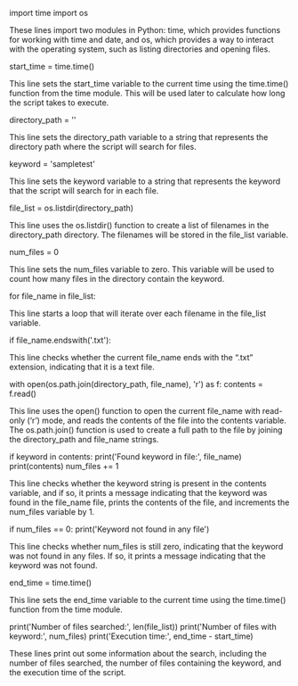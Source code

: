 import time import os

These lines import two modules in Python: time, which provides functions for working with time and date, and os, which provides a way to interact with the operating system, such as listing directories and opening files.

start_time = time.time()

This line sets the start_time variable to the current time using the time.time() function from the time module. This will be used later to calculate how long the script takes to execute.

directory_path = ''

This line sets the directory_path variable to a string that represents the directory path where the script will search for files.

keyword = 'sampletest'

This line sets the keyword variable to a string that represents the keyword that the script will search for in each file.

file_list = os.listdir(directory_path)

This line uses the os.listdir() function to create a list of filenames in the directory_path directory. The filenames will be stored in the file_list variable.

num_files = 0

This line sets the num_files variable to zero. This variable will be used to count how many files in the directory contain the keyword.

for file_name in file_list:

This line starts a loop that will iterate over each filename in the file_list variable.

if file_name.endswith('.txt'):

This line checks whether the current file_name ends with the “.txt” extension, indicating that it is a text file.

with open(os.path.join(directory_path, file_name), 'r') as f: contents = f.read()

This line uses the open() function to open the current file_name with read-only (‘r’) mode, and reads the contents of the file into the contents variable. The os.path.join() function is used to create a full path to the file by joining the directory_path and file_name strings.

if keyword in contents: print('Found keyword in file:', file_name) print(contents) num_files += 1

This line checks whether the keyword string is present in the contents variable, and if so, it prints a message indicating that the keyword was found in the file_name file, prints the contents of the file, and increments the num_files variable by 1.

if num_files == 0: print('Keyword not found in any file')

This line checks whether num_files is still zero, indicating that the keyword was not found in any files. If so, it prints a message indicating that the keyword was not found.

end_time = time.time()

This line sets the end_time variable to the current time using the time.time() function from the time module.

print('Number of files searched:', len(file_list)) print('Number of files with keyword:', num_files) print('Execution time:', end_time - start_time)

These lines print out some information about the search, including the number of files searched, the number of files containing the keyword, and the execution time of the script.
